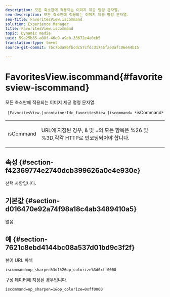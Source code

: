 ```yaml
---
description: 모든 축소판에 적용되는 이미지 제공 명령 문자열.
seo-description: 모든 축소판에 적용되는 이미지 제공 명령 문자열.
seo-title: FavoritesView.iscommand
solution: Experience Manager
title: FavoritesView.iscommand
topic: Dynamic media
uuid: 59a25b65-a08f-46e9-a9eb-33672e4a0cb5
translation-type: tm+mt
source-git-commit: 7bc7b3a86fbcdc57cfdc31745fae3afc06e44b15

---
```



# FavoritesView.iscommand{#favoritesview-iscommand}

모든 축소판에 적용되는 이미지 제공 명령 문자열.

` [FavoritesView.|<containerId>_favoritesView.]iscommand= *`isCommand`*`

<table id="table_2B109D2F91E64B5382B31921C3780FA5"> 
 <tbody> 
  <tr> 
   <td colname="col1"> <p><span class="codeph"><span class="varname"> isCommand</span></span> </p> </td> 
   <td colname="col2"> <p> URL에 지정된 경우, &amp; <span class="codeph"></span><span class="codeph"> 및</span> =의 모든 항목은 <span class="codeph"> %26</span> 및 <span class="codeph"> %3D</span>,각각 HTTP로 인코딩되어야 합니다. </p> </td> 
  </tr> 
 </tbody> 
</table>

## 속성 {#section-f42369774e2740dcb399626a0e4e930e}

선택 사항입니다.

## 기본값 {#section-d016470e92a74f98a18c4ab3489410a5}

없음.

## 예 {#section-7621c8ebd4144bc08a537d01bd9c3f2f}

뷰어 URL 파섹

`iscommand=op_sharpen%3d1%26op_colorize%3d0xff0000`

구성 데이터에 지정된 경우입니다.

`iscommand=op_sharpen=1&op_colorize=0xff0000`
